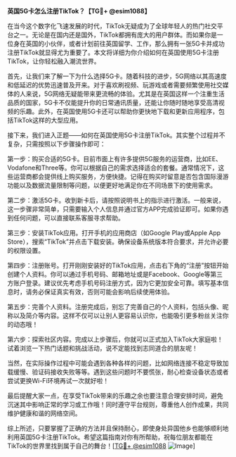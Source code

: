 **英国5G卡怎么注册TikTok？【TG💪+ @esim1088】**

在当今这个数字化飞速发展的时代，TikTok无疑成为了全球年轻人的热门社交平台之一。无论是在国内还是国外，TikTok都拥有庞大的用户群体。而如果你是一位身在英国的小伙伴，或者计划前往英国留学、工作，那么拥有一张5G卡并成功注册TikTok就显得尤为重要了。本文将详细为你介绍如何在英国使用5G卡注册TikTok，让你轻松融入潮流世界。

首先，让我们来了解一下为什么选择5G卡。随着科技的进步，5G网络以其高速度和低延迟的优势迅速普及开来。对于喜欢刷视频、玩游戏或者需要频繁使用社交媒体的人来说，5G网络无疑能带来更流畅的体验。尤其是在英国这样一个注重生活品质的国家，5G卡不仅能提升你的日常通讯质量，还能让你随时随地享受高清视频的乐趣。此外，在英国使用5G卡还可以帮助你更快地下载和更新应用程序，包括TikTok这样的大型应用。

接下来，我们进入正题——如何在英国使用5G卡注册TikTok。其实整个过程并不复杂，只需按照以下步骤操作即可：

第一步：购买合适的5G卡。目前市面上有许多提供5G服务的运营商，比如EE、Vodafone和Three等。你可以根据自己的需求选择适合的套餐。通常情况下，这些运营商都会提供线上购买服务，方便快捷。记得在购买时留意是否包含国际漫游功能以及数据流量限制等问题，以便更好地满足你在不同场景下的使用需求。

第二步：激活5G卡。收到新卡后，请按照说明书上的指示进行激活。一般来说，这一步骤非常简单，只需要输入个人信息并通过官方APP完成验证即可。如果你遇到任何问题，可以直接联系客服寻求帮助。

第三步：安装TikTok应用。打开手机的应用商店（如Google Play或Apple App Store），搜索“TikTok”并点击下载安装。确保设备系统版本符合要求，并允许必要的权限设置。

第四步：注册账号。打开刚刚安装好的TikTok应用，点击右下角的“注册”按钮开始创建个人资料。你可以通过手机号码、邮箱地址或是Facebook、Google等第三方账户登录。建议优先考虑手机号码注册方式，因为它更加安全可靠。填写基本信息时，请务必保证真实有效，否则可能会影响后续使用体验。

第五步：完善个人资料。注册完成后，别忘了完善自己的个人资料，包括头像、昵称以及简介等内容。这样不仅可以让别人更容易认识你，也能吸引更多粉丝关注你的动态哦！

第六步：探索社区内容。完成以上步骤后，你就可以正式加入TikTok大家庭啦！试着浏览一下热门话题和挑战活动，说不定能找到志同道合的朋友呢！

当然，在实际操作过程中可能会遇到各种各样的问题，比如网络连接不稳定导致加载缓慢、验证码接收失败等等。遇到这些问题时不要慌张，耐心检查设备状态或者尝试更换Wi-Fi环境再试一次就好啦！

最后提醒大家一点，在享受TikTok带来的乐趣之余也要注意合理安排时间，避免沉迷其中影响正常的学习或工作哦！同时遵守平台规则，尊重他人创作成果，共同维护健康和谐的网络空间。

综上所述，只要掌握了正确的方法并且保持耐心，即使身处异国他乡也能够顺利地利用英国5G卡注册TikTok。希望这篇指南对你有所帮助，祝每位朋友都能在TikTok的世界里找到属于自己的舞台！[[TG💪+ @esim1088](https://t.me/s/esim1088) ![Image](https://i.postimg.cc/4NQfJmqS/Snipaste-2025-05-13-00-14-12.png)]
